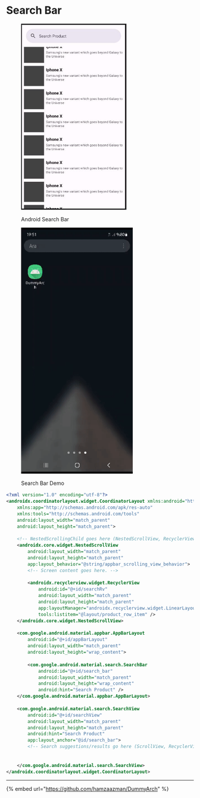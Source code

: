 # Search Bar



<div align="left" data-full-width="false">

<figure><img src=".gitbook/assets/search_bar.JPG" alt="" width="283"><figcaption><p>Android Search Bar</p></figcaption></figure>

 

<figure><img src=".gitbook/assets/search_demo.gif" alt="" width="300"><figcaption><p>Search Bar Demo</p></figcaption></figure>

</div>

```xml
<?xml version="1.0" encoding="utf-8"?>
<androidx.coordinatorlayout.widget.CoordinatorLayout xmlns:android="http://schemas.android.com/apk/res/android"
    xmlns:app="http://schemas.android.com/apk/res-auto"
    xmlns:tools="http://schemas.android.com/tools"
    android:layout_width="match_parent"
    android:layout_height="match_parent">

    <!-- NestedScrollingChild goes here (NestedScrollView, RecyclerView, etc.). -->
    <androidx.core.widget.NestedScrollView
        android:layout_width="match_parent"
        android:layout_height="match_parent"
        app:layout_behavior="@string/appbar_scrolling_view_behavior">
        <!-- Screen content goes here. -->

        <androidx.recyclerview.widget.RecyclerView
            android:id="@+id/searchRv"
            android:layout_width="match_parent"
            android:layout_height="match_parent"
            app:layoutManager="androidx.recyclerview.widget.LinearLayoutManager"
            tools:listitem="@layout/product_row_item" />
    </androidx.core.widget.NestedScrollView>

    <com.google.android.material.appbar.AppBarLayout
        android:id="@+id/appBarLayout"
        android:layout_width="match_parent"
        android:layout_height="wrap_content">

        <com.google.android.material.search.SearchBar
            android:id="@+id/search_bar"
            android:layout_width="match_parent"
            android:layout_height="wrap_content"
            android:hint="Search Product" />
    </com.google.android.material.appbar.AppBarLayout>

    <com.google.android.material.search.SearchView
        android:id="@+id/searchView"
        android:layout_width="match_parent"
        android:layout_height="match_parent"
        android:hint="Search Product"
        app:layout_anchor="@id/search_bar">
        <!-- Search suggestions/results go here (ScrollView, RecyclerView, etc.). -->


    </com.google.android.material.search.SearchView>
</androidx.coordinatorlayout.widget.CoordinatorLayout>
```

***

{% embed url="https://github.com/hamzaazman/DummyArch" %}
